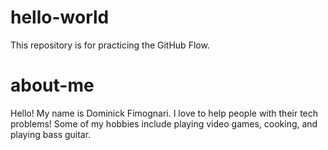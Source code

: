# hello-world
This repository is for practicing the GitHub Flow.

# about-me

Hello! My name is Dominick Fimognari. I love to help people with their tech problems! Some of my hobbies include playing video games, cooking, and playing bass guitar.
